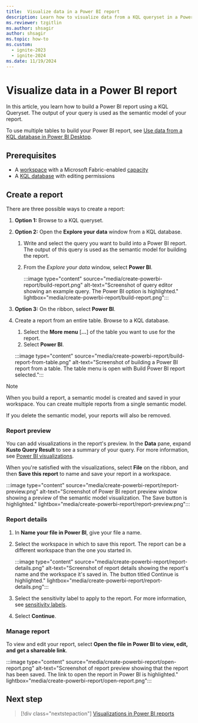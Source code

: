 ```yaml
---
title:  Visualize data in a Power BI report
description: Learn how to visualize data from a KQL queryset in a Power BI report.
ms.reviewer: tzgitlin
ms.author: shsagir
author: shsagir
ms.topic: how-to
ms.custom:
  - ignite-2023
  - ignite-2024
ms.date: 11/19/2024
---
```


# Visualize data in a Power BI report

In this article, you learn how to build a Power BI report using a KQL Queryset. The output of your query is used as the semantic model of your report.

To use multiple tables to build your Power BI report, see [Use data from a KQL database in Power BI Desktop](power-bi-data-connector.md).

## Prerequisites

* A [workspace](../fundamentals/create-workspaces.md) with a Microsoft Fabric-enabled [capacity](../enterprise/licenses.md#capacity)
* A [KQL database](create-database.md) with editing permissions

## Create a report

There are three possible ways to create a report:

1. **Option 1:** Browse to a KQL queryset.
1. **Option 2:** Open the **Explore your data** window from a KQL database.
    1. Write and select the query you want to build into a Power BI report. The output of this query is used as the semantic model for building the report.
    1. From the *Explore your data* window, select **Power BI**.

        :::image type="content" source="media/create-powerbi-report/build-report.png" alt-text="Screenshot of query editor showing an example query. The Power BI option is highlighted." lightbox="media/create-powerbi-report/build-report.png":::
1. **Option 3:** On the ribbon, select **Power BI**.
1. Create a report from an entire table. Browse to a KQL database.
    1. Select the **More menu** [**...**] of the table you want to use for the report.
    2. Select **Power BI**.

    :::image type="content" source="media/create-powerbi-report/build-report-from-table.png" alt-text="Screenshot of building a Power BI report from a table. The table menu is open with Build Power BI report selected.":::

>[!NOTE]
> When you build a report, a semantic model is created and saved in your workspace. You can create multiple reports from a single semantic model.
>
> If you delete the semantic model, your reports will also be removed.

### Report preview

You can add visualizations in the report's preview. In the **Data** pane, expand **Kusto Query Result** to see a summary of your query. For more information, see [Power BI visualizations](/power-bi/visuals/power-bi-report-visualizations).

When you're satisfied with the visualizations, select **File** on the ribbon, and then **Save this report** to name and save your report in a workspace.

:::image type="content" source="media/create-powerbi-report/report-preview.png" alt-text="Screenshot of Power BI report preview window showing a preview of the semantic model visualization. The Save button is highlighted." lightbox="media/create-powerbi-report/report-preview.png":::

### Report details

1. In **Name your file in Power BI**, give your file a name.
1. Select the workspace in which to save this report. The report can be a different workspace than the one you started in.

    :::image type="content" source="media/create-powerbi-report/report-details.png" alt-text="Screenshot of report details showing the report's name and the workspace it's saved in. The button titled Continue is highlighted." lightbox="media/create-powerbi-report/report-details.png":::

1. Select the sensitivity label to apply to the report. For more information, see [sensitivity labels](/power-bi/enterprise/service-security-apply-data-sensitivity-labels).
1. Select **Continue**.

### Manage report

To view and edit your report, select **Open the file in Power BI to view, edit, and get a shareable link**.

:::image type="content" source="media/create-powerbi-report/open-report.png" alt-text="Screenshot of report preview showing that the report has been saved. The link to open the report in Power BI is highlighted." lightbox="media/create-powerbi-report/open-report.png":::

## Next step

> [!div class="nextstepaction"]
> [Visualizations in Power BI reports](/power-bi/visuals/power-bi-report-visualizations)
